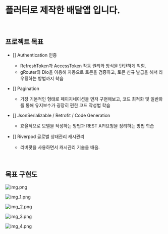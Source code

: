 # 플러터로 제작한 배달앱 입니다.

<br>

## 프로젝트 목표

- [] Authentication 인증
    - RefreshToken과 AccessToken 작동 원리와 방식을 탄탄하게 익힘.
    - gRouter와 Dio을 이용해 자동으로 토큰을 검증하고, 토큰 신규 발급을 해서 라우팅하는 방법까지 학습

- [] Pagination
    - 가장 기본적인 형태로 페이지네이션을 먼저 구현해보고, 코드 최적화 및 일반화를 통해 유지보수가 굉장히 편한 코드 작성법 학습

- [] JsonSerializable / Retrofit / Code Generation
    - 효율적으로 모델을 작성하는 방법과 REST API요청을 정리하는 방법 학습

- [] Riverpod 글로벌 상태관리 캐시관리
    - 리버팟을 사용하면서 캐시관리 기술을 배움.

<br>

## 목표 구현도

![img.png](img.png)

![img_1.png](img_1.png)

![img_2.png](img_2.png)

![img_3.png](img_3.png)

![img_4.png](img_4.png)